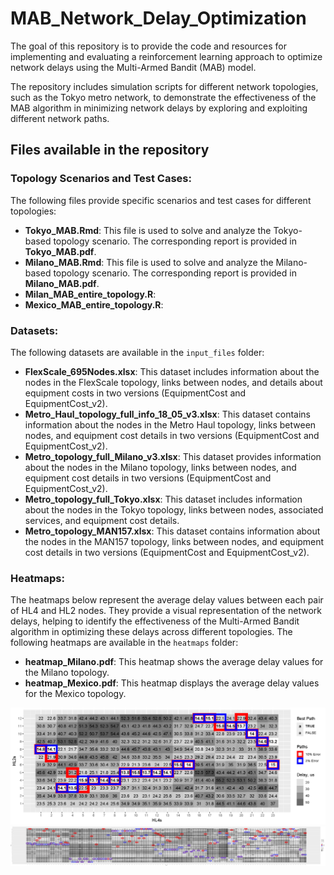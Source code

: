 # MAB_Network_Delay_Optimization
The goal of this repository is to provide the code and resources for implementing and evaluating a reinforcement learning approach to optimize network delays using the Multi-Armed Bandit (MAB) model. 

The repository includes simulation scripts for different network topologies, such as the Tokyo metro network, to demonstrate the effectiveness of the MAB algorithm in minimizing network delays by exploring and exploiting different network paths.


## Files available in the repository
### Topology Scenarios and Test Cases:
The following files provide specific scenarios and test cases for different topologies:

- **Tokyo_MAB.Rmd**: This file is used to solve and analyze the Tokyo-based topology scenario. The corresponding report is provided in **Tokyo_MAB.pdf**.
- **Milano_MAB.Rmd**: This file is used to solve and analyze the Milano-based topology scenario. The corresponding report is provided in **Milano_MAB.pdf**.
- **Milan_MAB_entire_topology.R**:
- **Mexico_MAB_entire_topology.R**:

### Datasets:
The following datasets are available in the `input_files` folder:

- **FlexScale_695Nodes.xlsx**: This dataset includes information about the nodes in the FlexScale topology, links between nodes, and details about equipment costs in two versions (EquipmentCost and EquipmentCost_v2).
- **Metro_Haul_topology_full_info_18_05_v3.xlsx**: This dataset contains information about the nodes in the Metro Haul topology, links between nodes, and equipment cost details in two versions (EquipmentCost and EquipmentCost_v2).
- **Metro_topology_full_Milano_v3.xlsx**: This dataset provides information about the nodes in the Milano topology, links between nodes, and equipment cost details in two versions (EquipmentCost and EquipmentCost_v2).
- **Metro_topology_full_Tokyo.xlsx**: This dataset includes information about the nodes in the Tokyo topology, links between nodes, associated services, and equipment cost details.
- **Metro_topology_MAN157.xlsx**: This dataset contains information about the nodes in the MAN157 topology, links between nodes, and equipment cost details in two versions (EquipmentCost and EquipmentCost_v2).

### Heatmaps:
The heatmaps below represent the average delay values between each pair of HL4 and HL2 nodes. They provide a visual representation of the network delays, helping to identify the effectiveness of the Multi-Armed Bandit algorithm in optimizing these delays across different topologies. The following heatmaps are available in the `heatmaps` folder:

- **heatmap_Milano.pdf**: This heatmap shows the average delay values for the Milano topology.
- **heatmap_Mexico.pdf**: This heatmap displays the average delay values for the Mexico topology.

<p align = "center">
   <img src="https://github.com/alexgaarciia/MAB_Network_Delay_Optimization/blob/main/heatmaps/heatmap_Milano.png">
   <img src="https://github.com/alexgaarciia/MAB_Network_Delay_Optimization/blob/main/heatmaps/heatmap_Mexico.png">
</p>
